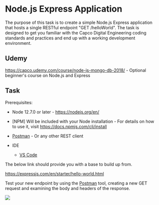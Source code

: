 # Node.js Express Application

The purpose of this task is to create a simple Node.js Express application that hosts a single RESTful endpoint "GET /helloWorld". The task is designed to get you familiar with the Capco Digital Engineering coding standards and practices and end up with a working development environment. 

## Udemy

<https://capco.udemy.com/course/node-js-mongo-db-2018/> - Optional beginner's course on Node.js and Express

## Task

Prerequisites:

-    Node 12.7.0 or later - <https://nodejs.org/en/>

-   [NPM] Will be included with your Node installation - For details on how to use it, visit <https://docs.npmjs.com/cli/install>

-   [Postman](https://www.getpostman.com/) - Or any other REST client 
-   IDE

    -   [VS Code](https://code.visualstudio.com)


The below link should provide you with a base to build up from.

<https://expressjs.com/en/starter/hello-world.html>


Test your new endpoint by using the [Postman](https://www.getpostman.com/) tool, creating a new GET request and examining the body and headers of the response.

![](attachments/418971655/423919638.png?height=250)
